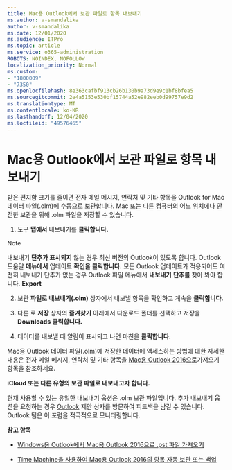 ```yaml
---
title: Mac용 Outlook에서 보관 파일로 항목 내보내기
ms.author: v-smandalika
author: v-smandalika
ms.date: 12/01/2020
ms.audience: ITPro
ms.topic: article
ms.service: o365-administration
ROBOTS: NOINDEX, NOFOLLOW
localization_priority: Normal
ms.custom:
- "1800009"
- "7350"
ms.openlocfilehash: 8e363cafbf913cb26b130b9a73d9e9c1bf8bfea5
ms.sourcegitcommit: 2e4a5153e530bf15744a52e982eeb0d99757e9d2
ms.translationtype: MT
ms.contentlocale: ko-KR
ms.lasthandoff: 12/04/2020
ms.locfileid: "49576465"
---
```

# <a name="export-items-to-an-archive-file-in-outlook-for-mac"></a>Mac용 Outlook에서 보관 파일로 항목 내보내기

받은 편지함 크기를 줄이면 전자 메일 메시지, 연락처 및 기타 항목을 Outlook for Mac 데이터 파일(.olm)에 수동으로 보관합니다. Mac 또는 다른 컴퓨터의 어느 위치에나 안전한 보관을 위해 .olm 파일을 저장할 수 있습니다.

1. 도구 **탭에서** 내보내기를 **클릭합니다.**

> [!NOTE]
> 내보내기 **단추가 표시되지** 않는 경우 최신 버전의 Outlook이 있도록 합니다. Outlook 도움말 **메뉴에서** 업데이트 **확인을 클릭합니다.** 모든 Outlook 업데이트가 적용되어도 여전히 내보내기 단추가 없는 경우 Outlook 파일 메뉴에서 **내보내기** **단추를** 찾아 봐야 합니다. **Export**

2. 보관 **파일로 내보내기(.olm)** 상자에서 내보낼 항목을 확인하고 계속을 **클릭합니다.**

3. 다른 로 **저장** 상자의 **즐겨찾기** 아래에서 다운로드 폴더를 선택하고 저장을 **Downloads** **클릭합니다.**

4. 데이터를 내보낼 때 알림이 표시되고 나면 마친을 **클릭합니다.**

Mac용 Outlook 데이터 파일(.olm)에 저장한 데이터에 액세스하는 방법에 대한 자세한 내용은 전자 메일 메시지, 연락처 및 기타 항목을 [Mac용 Outlook 2016으로](https://support.microsoft.com/office/import-and-export-outlook-email-contacts-and-calendar-92577192-3881-4502-b79d-c3bbada6c8ef#ID0EAACAAA=macOS)가져오기 항목을 참조하세요.

**iCloud 또는 다른 유형의 보관 파일로 내보내고자 합니다.**

현재 사용할 수 있는 유일한 내보내기 옵션은 .olm 보관 파일입니다. 추가 내보내기 옵션을 요청하는 경우 [Outlook](https://outlook.uservoice.com/) 제안 상자를 방문하여 피드백을 남길 수 있습니다. Outlook 팀은 이 포럼을 적극적으로 모니터링합니다.

**참고 항목**

- [Windows용 Outlook에서 Mac용 Outlook 2016으로 .pst 파일 가져오기](https://support.microsoft.com/office/import-a-pst-file-into-outlook-for-mac-from-outlook-for-windows-b4a6a1d6-94bb-4c85-a4fc-a83dc690e18c)

- [Time Machine을 사용하여 Mac용 Outlook 2016의 항목 자동 보관 또는 백업](https://support.microsoft.com/office/automatically-archive-or-back-up-outlook-for-mac-items-441fcce5-2262-4b64-ac8c-fa949df989f5)
